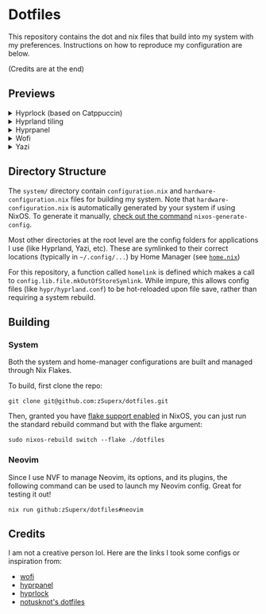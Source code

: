 # Dotfiles

This repository contains the dot and nix files that build into my system with my
preferences. Instructions on how to reproduce my configuration are below.

(Credits are at the end)

## Previews

<details>
<summary>Hyprlock (based on Catppuccin)</summary>
  
![Hyprlock (based on Catppuccin)](./assets/preview/hyprlock.png)
</details>

<details>
<summary>Hyprland tiling</summary>
  
![Hyprland tiled Fish terminals](./assets/preview/hyprland-tiling.png)
</details>

<details>
<summary>Hyprpanel</summary>
  
![Hyprpanel](./assets/preview/hyprpanel.png)
</details>

<details>
<summary>Wofi</summary>
  
![Wofi](./assets/preview/wofi.png)
</details>

<details>
  <summary>Yazi</summary>
  
  ![Yazi](./assets/preview/yazi.png)  
</details>



## Directory Structure

The `system/` directory contain `configuration.nix` and
`hardware-configuration.nix` files for building my system. Note that
`hardware-configuration.nix` is automatically generated by your system if using
NixOS. To generate it manually,
[check out the command](https://nixos.wiki/wiki/Nixos-generate-config)
`nixos-generate-config`.

Most other directories at the root level are the config folders for applications
I use (like Hyprland, Yazi, etc). These are symlinked to their correct locations
(typically in `~/.config/...`) by Home Manager (see
[`home.nix`](https://github.com/zSuperx/dotfiles/blob/master/home.nix#L29))

For this repository, a function called `homelink` is defined which makes a call
to `config.lib.file.mkOutOfStoreSymlink`. While impure, this allows config files
(like `hypr/hyprland.conf`) to be hot-reloaded upon file save, rather than
requiring a system rebuild.

## Building

### System

Both the system and home-manager configurations are built and managed through
Nix Flakes.

To build, first clone the repo:

```console
git clone git@github.com:zSuperx/dotfiles.git
```

Then, granted you have [flake support enabled](https://nixos.wiki/wiki/flakes)
in NixOS, you can just run the standard rebuild command but with the flake
argument:

```console
sudo nixos-rebuild switch --flake ./dotfiles
```

### Neovim

Since I use NVF to manage Neovim, its options, and its plugins, the following
command can be used to launch my Neovim config. Great for testing it out!

```console
nix run github:zSuperx/dotfiles#neovim
```

## Credits

I am not a creative person lol. Here are the links I took some configs or
inspiration from:

- [wofi](https://github.com/7KIR7/dots/tree/main)
- [hyprpanel](https://github.com/Jas-SinghFSU/HyprPanel)
- [hyprlock](https://github.com/catppuccin/hyprlock)
- [notusknot's dotfiles](https://github.com/notusknot/dotfiles-nix)
